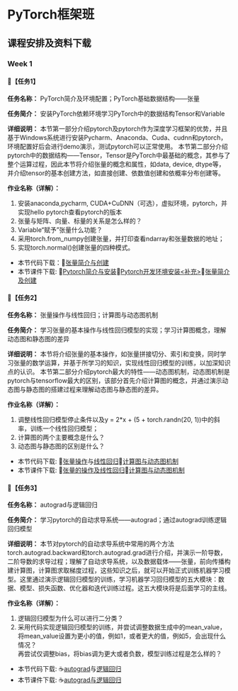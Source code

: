 # PyTorch框架班 

## 课程安排及资料下载

### Week 1

#### 🛴【任务1】

**任务名称：**
PyTorch简介及环境配置；PyTorch基础数据结构——张量

**任务简介：**
安装PyTorch依赖环境学习PyTorch中的数据结构Tensor和Variable

**详细说明：**
本节第一部分介绍pytorch及pytorch作为深度学习框架的优势，并且基于Windows系统进行安装Pycharm、Anaconda、Cuda、cudnn和pytorch，环境配置好后会进行demo演示，测试pytorch可以正常使用。
本节第二部分介绍pytorch中的数据结构——Tensor，Tensor是PyTorch中最基础的概念，其参与了整个运算过程，因此本节将介绍张量的概念和属性，如data, device, dtype等，并介绍tensor的基本创建方法，如直接创建、依数值创建和依概率分布创建等。

**作业名称（详解）：**
1. 安装anaconda,pycharm, CUDA+CuDNN（可选），虚拟环境，pytorch，并实现hello pytorch查看pytorch的版本
2. 张量与矩阵、向量、标量的关系是怎么样的？
3. Variable“赋予”张量什么功能？
4. 采用torch.from_numpy创建张量，并打印查看ndarray和张量数据的地址；
5. 实现torch.normal()创建张量的四种模式。
- 本节代码下载：🔪[张量简介与创建](https://github.com/JansonYuan/Pytorch-Camp/blob/master/%E4%BB%A3%E7%A0%81%E5%90%88%E9%9B%86/01-02-%E4%BB%A3%E7%A0%81-%E5%BC%A0%E9%87%8F%E7%AE%80%E4%BB%8B%E4%B8%8E%E5%88%9B%E5%BB%BA/lesson-02.py)
- 本节课件下载: 📌[Pytorch简介与安装](https://github.com/JansonYuan/Pytorch-Camp/blob/master/%E8%AF%BE%E4%BB%B6%E5%90%88%E9%9B%86/01-01-pytorch%E7%AE%80%E4%BB%8B%E4%B8%8E%E5%AE%89%E8%A3%85.pdf)📌[Pytorch开发环境安装<补充>](https://github.com/JansonYuan/Pytorch-Camp/blob/master/%E8%AF%BE%E4%BB%B6%E5%90%88%E9%9B%86/01-01-%E8%A1%A5%E5%85%85-ppt-pytorch%E5%BC%80%E5%8F%91%E7%8E%AF%E5%A2%83%E5%AE%89%E8%A3%85.pdf)🔪[张量简介及创建](https://github.com/JansonYuan/Pytorch-Camp/blob/master/%E8%AF%BE%E4%BB%B6%E5%90%88%E9%9B%86/01-02-ppt-%E5%BC%A0%E9%87%8F%E7%AE%80%E4%BB%8B%E5%8F%8A%E5%88%9B%E5%BB%BA.pdf)

#### 🛴【任务2】

**任务名称：**
张量操作与线性回归；计算图与动态图机制

**任务简介：**
学习张量的基本操作与线性回归模型的实现；学习计算图概念，理解动态图和静态图的差异

**详细说明：**
本节将介绍张量的基本操作，如张量拼接切分、索引和变换，同时学习张量的数学运算，并基于所学习的知识，实现线性回归模型的训练，以加深知识点的认识。
本节第二部分介绍pytorch最大的特性——动态图机制，动态图机制是pytorch与tensorflow最大的区别，该部分首先介绍计算图的概念，并通过演示动态图与静态图的搭建过程来理解动态图与静态图的差异。

**作业名称（详解）：**
1. 调整线性回归模型停止条件以及y = 2*x + (5 + torch.randn(20, 1))中的斜率，训练一个线性回归模型；
2. 计算图的两个主要概念是什么？
3. 动态图与静态图的区别是什么？
- 本节代码下载: 🥥[张量操作](https://github.com/JansonYuan/Pytorch-Camp/blob/master/%E4%BB%A3%E7%A0%81%E5%90%88%E9%9B%86/01-03-%E4%BB%A3%E7%A0%81-%E5%BC%A0%E9%87%8F%E6%93%8D%E4%BD%9C%E4%B8%8E%E7%BA%BF%E6%80%A7%E5%9B%9E%E5%BD%92/lesson-03.py)与[线性回归](https://github.com/JansonYuan/Pytorch-Camp/blob/master/%E4%BB%A3%E7%A0%81%E5%90%88%E9%9B%86/01-03-%E4%BB%A3%E7%A0%81-%E5%BC%A0%E9%87%8F%E6%93%8D%E4%BD%9C%E4%B8%8E%E7%BA%BF%E6%80%A7%E5%9B%9E%E5%BD%92/lesson-03-Linear-Regression.py)🥝[计算图与动态图机制](https://github.com/JansonYuan/Pytorch-Camp/blob/master/%E4%BB%A3%E7%A0%81%E5%90%88%E9%9B%86/01-04-%E4%BB%A3%E7%A0%81-%E8%AE%A1%E7%AE%97%E5%9B%BE%E4%B8%8E%E5%8A%A8%E6%80%81%E5%9B%BE%E6%9C%BA%E5%88%B6/lesson-04-Computational-Graph.py)
- 本节课件下载: 🥥[张量的操作及线性回归](https://github.com/JansonYuan/Pytorch-Camp/blob/master/%E8%AF%BE%E4%BB%B6%E5%90%88%E9%9B%86/01-03-ppt-%E5%BC%A0%E9%87%8F%E7%9A%84%E6%93%8D%E4%BD%9C%E5%8F%8A%E7%BA%BF%E6%80%A7%E5%9B%9E%E5%BD%92.pdf)🥝[计算图与动态图机制](https://github.com/JansonYuan/Pytorch-Camp/blob/master/%E8%AF%BE%E4%BB%B6%E5%90%88%E9%9B%86/01-04-ppt-%E8%AE%A1%E7%AE%97%E5%9B%BE%E4%B8%8E%E5%8A%A8%E6%80%81%E5%9B%BE%E6%9C%BA%E5%88%B6.pdf)

#### 🛴【任务3】

**任务名称：**
autograd与逻辑回归

**任务简介：**
学习pytorch的自动求导系统——autograd；通过autograd训练逻辑回归模型

**详细说明：**
本节对pytorch的自动求导系统中常用的两个方法torch.autograd.backward和torch.autograd.grad进行介绍，并演示一阶导数，二阶导数的求导过程；理解了自动求导系统，以及数据载体——张量，前向传播构建计算图，计算图求取梯度过程，这些知识之后，就可以开始正式训练机器学习模型。这里通过演示逻辑回归模型的训练，学习机器学习回归模型的五大模块：数据、模型、损失函数、优化器和迭代训练过程。这五大模块将是后面学习的主线。

**作业名称（详解）：**
1. 逻辑回归模型为什么可以进行二分类？
2. 采用代码实现逻辑回归模型的训练，并尝试调整数据生成中的mean_value，将mean_value设置为更小的值，例如1，或者更大的值，例如5，会出现什么情况？  
再尝试仅调整bias，将bias调为更大或者负数，模型训练过程是怎么样的？
- 本节代码下载: ☕[autograd](https://github.com/JansonYuan/Pytorch-Camp/blob/master/%E4%BB%A3%E7%A0%81%E5%90%88%E9%9B%86/01-05-%E4%BB%A3%E7%A0%81-autograd%E4%B8%8E%E9%80%BB%E8%BE%91%E5%9B%9E%E5%BD%92/lesson-05-autograd.py)与[逻辑回归](https://github.com/JansonYuan/Pytorch-Camp/blob/master/%E4%BB%A3%E7%A0%81%E5%90%88%E9%9B%86/01-05-%E4%BB%A3%E7%A0%81-autograd%E4%B8%8E%E9%80%BB%E8%BE%91%E5%9B%9E%E5%BD%92/lesson-05-Logistic-Regression.py)
- 本节课件下载: ☕[autograd与逻辑回归](https://github.com/JansonYuan/Pytorch-Camp/blob/master/%E8%AF%BE%E4%BB%B6%E5%90%88%E9%9B%86/01-05-ppt-autograd%E4%B8%8E%E9%80%BB%E8%BE%91%E5%9B%9E%E5%BD%92.pdf)
